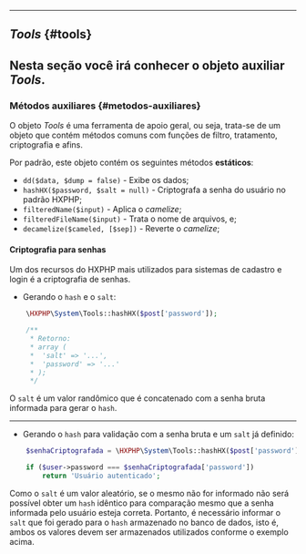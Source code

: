----
## *Tools* {#tools}

Nesta seção você irá conhecer o objeto auxiliar *Tools*.
----
### Métodos auxiliares {#metodos-auxiliares}

O objeto *Tools* é uma ferramenta de apoio geral, ou seja, trata-se de um objeto que contém métodos comuns com funções de filtro, tratamento, criptografia e afins.

Por padrão, este objeto contém os seguintes métodos **estáticos**:

+ `dd($data, $dump = false)` - Exibe os dados;
+ `hashHX($password, $salt = null)` - Criptografa a senha do usuário no padrão HXPHP;
+ `filteredName($input)` - Aplica o *camelize*;
+ `filteredFileName($input)` - Trata o nome de arquivos, e;
+ `decamelize($cameled, [$sep])` - Reverte o *camelize*;


#### Criptografia para senhas

Um dos recursos do HXPHP mais utilizados para sistemas de cadastro e login é a criptografia de senhas. 

+ Gerando o `hash` e o `salt`:
```php
	\HXPHP\System\Tools::hashHX($post['password']);

    /**
     * Retorno:
     * array (
     *  'salt' => '...',
     *  'password' => '...'
     * );
     */
```

O `salt` é um valor randômico que é concatenado com a senha bruta informada para gerar o `hash`.

----

+ Gerando o `hash` para validação com a senha bruta e um `salt` já definido:
```php
    $senhaCriptografada = \HXPHP\System\Tools::hashHX($post['password'], $user->salt);

    if ($user->password === $senhaCriptografada['password'])
        return 'Usuário autenticado';
```

Como o `salt` é um valor aleatório, se o mesmo não for informado não será possível obter um `hash` idêntico para comparação mesmo que a senha informada pelo usuário esteja correta. Portanto, é necessário informar o `salt` que foi gerado para o `hash` armazenado no banco de dados, isto é, ambos os valores devem ser armazenados utilizados conforme o exemplo acima.
